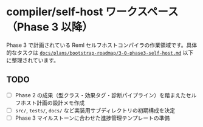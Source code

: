 # compiler/self-host ワークスペース（Phase 3 以降）

Phase 3 で計画されている Reml セルフホストコンパイラの作業領域です。具体的なタスクは [`docs/plans/bootstrap-roadmap/3-0-phase3-self-host.md`](../../docs/plans/bootstrap-roadmap/3-0-phase3-self-host.md) 以下に整理されています。

## TODO
- [ ] Phase 2 の成果（型クラス・効果タグ・診断パイプライン）を踏まえたセルフホスト計画の設計メモ作成
- [ ] `src/`, `tests/`, `docs/` など実装用サブディレクトリの初期構成を決定
- [ ] Phase 3 マイルストーンに合わせた進捗管理テンプレートの準備
